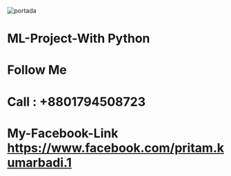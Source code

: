 ![portada](https://user-images.githubusercontent.com/88688762/164949956-93e1e806-3f07-4ecb-b2df-8489cff3bc8c.jpg)
# ML-Project-With Python
# Follow Me
# Call : +8801794508723
# My-Facebook-Link https://www.facebook.com/pritam.kumarbadi.1
